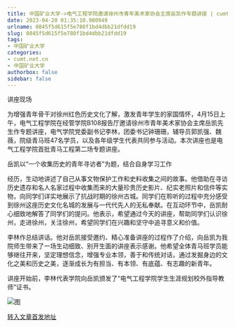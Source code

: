 ```yaml
---
title: 中国矿业大学->电气工程学院邀请徐州市青年美术家协会主席岳凯作专题讲座 | cumt.net.cn
date: 2023-04-20 01:35:10.980949
urlname: 0845f5d615f5e780f1bd4dbb21dfdd19
slug: 0845f5d615f5e780f1bd4dbb21dfdd19
tags: 
- 中国矿业大学
categories:
- cumt.net.cn
- 中国矿业大学
authorbox: false
sidebar: false
---
```

讲座现场

为增强青年骨干对徐州红色历史文化了解，激发青年学生的家国情怀，4月15日上午，电气工程学院在经管学院B108报告厅邀请徐州市青年美术家协会主席岳凯先生作专题讲座，电气学院党委副书记李林，团委书记钟珊珊，辅导员郭凯强、魏薇，院级青马班47名学员，以及各年级学生代表共同参与活动。本次讲座也是电气工程学院首批青马工程第二场专题讲座。

岳凯以“一个收集历史的青年寻访者”为题，结合自身学习工作
<!--more-->
经历，生动地讲述了自己从事文物保护工作和史料收集之间的故事。他借助在寻访历史遗存和名人名家过程中收集而来的大量珍贵历史影片、纪实老照片和信件等实物，向同学们详实地展示了抗战时期的徐州古城。同学们在聆听的过程中充分感受到徐州这座历史文化名城的发展与一代代先人的无私奉献。在互动环节中，岳凯耐心细致地解答了同学们的提问。他表示，希望通过今天的讲座，帮助同学们认识徐州，走进徐州，关注徐州，希望同学们在兴趣和坚守中追寻意义和价值。

李林作总结讲话。他对岳凯接受邀约、精心准备讲座的过程作了介绍，向岳凯为我院师生带来了一场生动细致、别开生面的讲座表示感谢。他希望全体青马班学员能够继往开来，坚定理想信念，增强专业本领，善于和传统对话，通过发掘身边的文化之美和历史之美，逐渐成长为有担当、有本领、有底蕴、有志趣的新青年。

讲座开始前，李林代表学院向岳凯颁发了“电气工程学院学生生涯规划校外指导教师”证书。

![图](https://xwzx.cumt.edu.cn/_upload/article/images/6e/b5/f1cbabfb4567b939a9d2262e9290/b061911a-4312-40ee-b3c7-d6d23c401455.jpg)

[转入文章首发地址](https://xwzx.cumt.edu.cn/d5/05/c523a644357/page.htm)